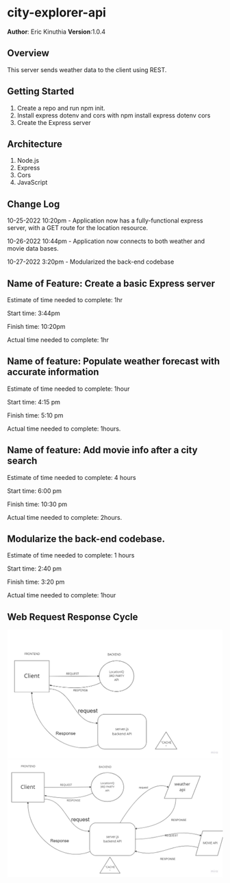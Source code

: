 # city-explorer-api

**Author**: Eric Kinuthia
**Version**:1.0.4

## Overview

This server sends weather data to the client using REST.

## Getting Started

1. Create a repo and run npm init.
2. Install express dotenv and cors with npm install express dotenv cors
3. Create the Express server

## Architecture

1. Node.js
2. Express
3. Cors
4. JavaScript

## Change Log

10-25-2022 10:20pm - Application now has a fully-functional express server, with a GET route for the location resource.

10-26-2022 10:44pm - Application now connects to both weather and movie data bases.

10-27-2022 3:20pm - Modularized the back-end codebase

## Name of Feature: Create a basic Express server

Estimate of time needed to complete: 1hr
 
Start time: 3:44pm

Finish time: 10:20pm

Actual time needed to complete: 1hr

## Name of feature: Populate weather forecast with accurate information

Estimate of time needed to complete: 1hour

Start time: 4:15 pm

Finish time: 5:10 pm

Actual time needed to complete: 1hours.

## Name of feature: Add movie info after a city search

Estimate of time needed to complete: 4 hours

Start time: 6:00 pm

Finish time: 10:30 pm

Actual time needed to complete: 2hours.

## Modularize the back-end codebase.

Estimate of time needed to complete: 1 hours

Start time: 2:40 pm

Finish time: 3:20 pm

Actual time needed to complete: 1hour

## Web Request Response Cycle

![wrrc](/2nd%20wrrc.jpg)
![wrrc3](/WRRC3.jpg)